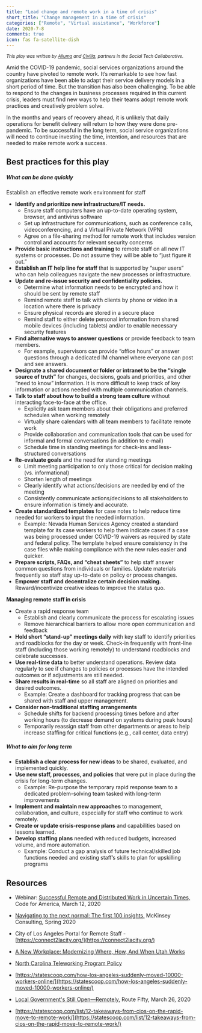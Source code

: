 ```yaml
---
title: "Lead change and remote work in a time of crisis"
short_title: "Change management in a time of crisis"
categories: ["Remote", "Virtual assistance", "Workforce"]
date: 2020-7-8
comments: true
icon: fas fa-satellite-dish
---
```


<small><i>This play was written by [Alluma](https://www.alluma.org) and [Civilla](https://www.civilla.com), partners in the Social Tech Collaborative.</i></small>

Amid the COVID-19 pandemic, social services organizations around the country have pivoted to remote work. It’s remarkable to see how fast organizations have been able to adapt their service delivery models in a short period of time. But the transition has also been challenging. To be able to respond to the changes in business processes required in this current crisis, leaders must find new ways to help their teams adopt remote work practices and creatively problem solve.

In the months and years of recovery ahead, it is unlikely that daily operations for benefit delivery will return to how they were done pre-pandemic. To be successful in the long term, social service organizations will need to continue investing the time, intention, and resources that are needed to make remote work a success.

## Best practices for this play
##### What can be done quickly

Establish an effective remote work environment for staff
*   **Identify and prioritize new infrastructure/IT needs.**
    *   Ensure staff computers have an up-to-date operating system, browser, and antivirus software
    *   Set up infrastructure for communications, such as conference calls, videoconferencing, and a Virtual Private Network (VPN)
    *   Agree on a file-sharing method for remote work that includes version control and accounts for relevant security concerns
*   **Provide basic instructions and training** to remote staff on all new IT systems or processes. Do not assume they will be able to “just figure it out.”
*   **Establish an IT help line for staff** that is supported by “super users” who can help colleagues navigate the new processes or infrastructure.
*   **Update and re-issue security and confidentiality policies.**
    *   Determine what information needs to be encrypted and how it should be sent by remote staff
    *   Remind remote staff to talk with clients by phone or video in a location where there is privacy
    *   Ensure physical records are stored in a secure place
    *   Remind staff to either delete personal information from shared mobile devices (including tablets) and/or to enable necessary security features
*   **Find alternative ways to answer questions** or provide feedback to team members. 
    *   For example, supervisors can provide “office hours” or answer questions through a dedicated IM channel where everyone can post and see answers.
*  **Designate a shared document or folder or intranet to be the “single source of truth”** for changes, decisions, goals and priorities, and other “need to know” information. It is more difficult to keep track of key information or actions needed with multiple communication channels.
*   **Talk to staff about how to build a strong team culture** without interacting face-to-face at the office.
    *   Explicitly ask team members about their obligations and preferred schedules when working remotely
    *   Virtually share calendars with all team members to facilitate remote work
    *   Provide collaboration and communication tools that can be used for informal and formal conversations (in addition to e-mail)
    *   Schedule time in standing meetings for check-ins and less-structured conversations
*   **Re-evaluate goals** and the need for standing meetings
    *   Limit meeting participation to only those critical for decision making (vs. informational)
    *   Shorten length of meetings
    *   Clearly identify what actions/decisions are needed by end of the meeting
    *   Consistently communicate actions/decisions to all stakeholders to ensure information is timely and accurate.
*   **Create standardized templates** for case notes to help reduce time needed for workers to input the needed information.
    *   Example: Nevada Human Services Agency created a standard template for its case workers to help them indicate cases if a case was being processed under COVID-19 waivers as required by state and federal policy. The template helped ensure consistency in the case files while making compliance with the new rules easier and quicker.
*   **Prepare scripts, FAQs, and “cheat sheets”** to help staff answer common questions from individuals or families. Update materials frequently so staff stay up-to-date on policy or process changes.
*   **Empower staff and decentralize certain decision making.** Reward/incentivize creative ideas to improve the status quo.

**Managing remote staff in crisis**
*   Create a rapid response team
    *   Establish and clearly communicate the process for escalating issues
    *   Remove hierarchical barriers to allow more open communication and feedback
*   **Hold short “stand-up” meetings daily** with key staff to identify priorities and roadblocks for the day or week. Check-in frequently with front-line staff (including those working remotely) to understand roadblocks and celebrate successes.
*   **Use real-time data** to better understand operations. Review data regularly to see if changes to policies or processes have the intended outcomes or if adjustments are still needed.
*   **Share results in real-time** so all staff are aligned on priorities and desired outcomes.
    *   Example: Create a dashboard for tracking progress that can be shared with staff and upper management.
*   **Consider non-traditional staffing arrangements**
    *   Schedule shifts for backend processing times before and after working hours (to decrease demand on systems during peak hours)
    *   Temporarily reassign staff from other departments or areas to help increase staffing for critical functions (e.g., call center, data entry)

##### What to aim for long term

*   **Establish a clear process for new ideas** to be shared, evaluated, and implemented quickly.
*   **Use new staff, processes, and policies** that were put in place during the crisis for long-term changes. 
    *   Example: Re-purpose the temporary rapid response team to a dedicated problem-solving team tasked with long-term improvements
*   **Implement and maintain new approaches** to management, collaboration, and culture, especially for staff who continue to work remotely.
*   **Create or update crisis-response plans** and capabilities based on lessons learned.    
*   **Develop staffing plans** needed with reduced budgets, increased volume, and more automation.
    *   Example: Conduct a gap analysis of future technical/skilled job functions needed and existing staff’s skills to plan for upskilling programs

## Resources 

*   Webinar: [Successful Remote and Distributed Work in Uncertain Times,](https://www.youtube.com/watch?v=UtLSb1qfWEs) Code for America, March 12, 2020

*   [Navigating to the next normal: The first 100 insights,](https://www.mckinsey.com/featured-insights/coronavirus-leading-through-the-crisis/navigating-to-the-next-normal-the-first-100-insights) McKinsey Consulting, Spring 2020
*   City of Los Angeles Portal for Remote Staff - [https://connect2lacity.org/](https://connect2lacity.org/)
*   [A New Workplace: Modernizing Where, How, And When Utah Works](https://gomb.utah.gov/a-new-workplace-modernizing-where-how-and-when-utah-works/)
*   [North Carolina Teleworking Program Policy](https://oshr.nc.gov/policies-forms/employment-records/teleworking-program-policy)  
*   [https://statescoop.com/how-los-angeles-suddenly-moved-10000-workers-online/](https://statescoop.com/how-los-angeles-suddenly-moved-10000-workers-online/)
*   [Local Government's Still Open—Remotely](https://www.routefifty.com/management/2020/03/local-governments-still-open-telework/164141/), Route Fifty, March 26, 2020
*   [https://statescoop.com/list/12-takeaways-from-cios-on-the-rapid-move-to-remote-work/](https://statescoop.com/list/12-takeaways-from-cios-on-the-rapid-move-to-remote-work/)
